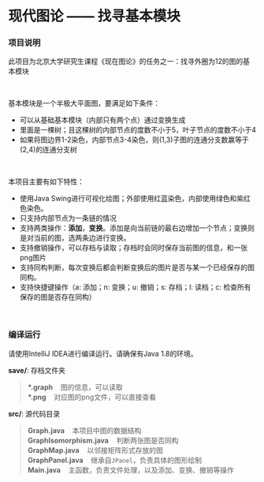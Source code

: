 现代图论 —— 找寻基本模块
================

### 项目说明
此项目为北京大学研究生课程《现在图论》的任务之一：找寻外圈为12的图的基本模块

<br />

基本模块是一个半极大平面图，要满足如下条件：

  * 可以从基础基本模块（内部只有两个点）通过变换生成
  * 里面是一棵树；且这棵树的内部节点的度数不小于5，叶子节点的度数不小于4
  * 如果将图边界1-2染色，内部节点3-4染色，则(1,3)子图的连通分支数赢等于(2,4)的连通分支树

<br />

本项目主要有如下特性：

  * 使用Java Swing进行可视化绘图；外部使用红蓝染色，内部使用绿色和紫红色染色。
  * 只支持内部节点为一条链的情况
  * 支持两类操作：**添加**，**变换**。添加是向当前链的最右边增加一个节点；变换则是对当前的图，选两条边进行变换。
  * 支持撤销操作，可以存档与读取；存档时会同时保存当前图的信息，和一张png图片
  * 支持同构判断，每次变换后都会判断变换后的图片是否与某一个已经保存的图同构。
  * 支持快捷键操作（a: 添加；n: 变换；u: 撤销；s: 存档；l: 读档；c: 检查所有保存的图是否存在同构）

<br />

### 编译运行

请使用IntelliJ IDEA进行编译运行。请确保有Java 1.8的环境。

**save/**: 存档文件夹  
> **\*.graph**&nbsp;&nbsp;&nbsp; 图的信息，可以读取  
> **\*.png**&nbsp;&nbsp;&nbsp; 对应图的png文件，可以直接查看  

**src/**: 源代码目录
> **Graph.java**&nbsp;&nbsp;&nbsp; 本项目中图的数据结构  
> **GraphIsomorphism.java**&nbsp;&nbsp;&nbsp; 判断两张图是否同构  
> **GraphMap.java**&nbsp;&nbsp;&nbsp; 以邻接矩阵形式存放的图  
> **GraphPanel.java**&nbsp;&nbsp;&nbsp; 继承自`JPanel`，负责具体的图形绘制  
> **Main.java**&nbsp;&nbsp;&nbsp; 主函数，负责文件处理，以及添加、变换、撤销等操作

